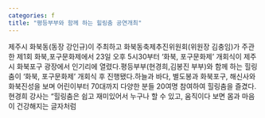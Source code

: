 ```yaml
---
categories: f
title: "평등부부와 함께 하는 힐링춤 공연개최"
---
```

제주시 화북동(동장 강인규)이 주최하고 화북동축제추진위원회(위원장 김충임)가 주관한 제1회 화북,포구문화제에서 23일 오후 5시30부터 ‘화북, 포구문화제’ 개회식이 제주시 화북포구 광장에서 인기리에 열렸다.평등부부(현경희,김봉진 부부)와 함께 하는 힐링춤이 ‘화북, 포구문화제’ 개회식 후 진행됐다.하늘과 바다, 별도봉과 화북포구, 해신사와 화북진성을 보며 어린이부터 70대까지 다양한 분들 20여명 참여하여 힐링춤을 즐겼다.현경희 강사는 “힐링춤은 쉽고 재미있어서 누구나 할 수 있고, 움직이다 보면 몸과 마음이 건강해지는 글자처럼